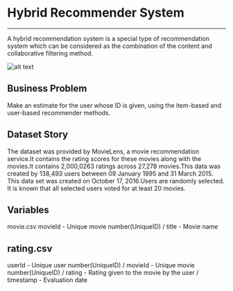 # Hybrid Recommender System
---
A hybrid recommendation system is a special type of recommendation system which can be considered as the combination of the content and collaborative filtering method.

![alt text](https://qjjnh3a9hpo1nukrg1fwoh71-wpengine.netdna-ssl.com/wp-content/uploads/2019/06/cover_Netflix2_1600px_web.jpg "hybrid-recommender")
## Business Problem
Make an estimate for the user whose ID is given, using the item-based and user-based recommender methods.

## Dataset Story
The dataset was provided by MovieLens, a movie recommendation service.It contains the rating scores for these movies along with the movies.It contains 2,000,0263 ratings across 27,278 movies.This data was created by 138,493 users between 09 January 1995 and 31 March 2015. This data set was created on October 17, 2016.Users are randomly selected. It is known that all selected users voted for at least 20 movies.

## Variables
movie.csv
movieId - Unique movie number(UniqueID) / title - Movie name

## rating.csv
userId - Unique user number(UniqueID) / movieId - Unique movie number(UniqueID) / rating - Rating given to the movie by the user / timestamp - Evaluation date

